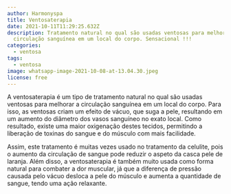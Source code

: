 ```yaml
---
author: Harmonyspa
title: Ventosaterapia
date: 2021-10-11T11:29:25.632Z
description: Tratamento natural no qual são usadas ventosas para melhorar a
  circulação sanguínea em um local do corpo. Sensacional !!!
categories:
  - ventosa
tags:
  - ventosa
image: whatsapp-image-2021-10-08-at-13.04.30.jpeg
license: free
---
```

A ventosaterapia é um tipo de tratamento natural no qual são usadas ventosas para melhorar a circulação sanguínea em um local do corpo. Para isso, as ventosas criam um efeito de vácuo, que suga a pele, resultando em um aumento do diâmetro dos vasos sanguíneo no exato local. Como resultado, existe uma maior oxigenação destes tecidos, permitindo a liberação de toxinas do sangue e do músculo com mais facilidade. 

Assim, este tratamento é muitas vezes usado no tratamento da celulite, pois o aumento da circulação de sangue pode reduzir o aspeto da casca pele de laranja. Além disso, a ventosaterapia é também muito usada como forma natural para combater a dor muscular, já que a diferença de pressão causada pelo vácuo desloca a pele do músculo e aumenta a quantidade de sangue, tendo uma ação relaxante.